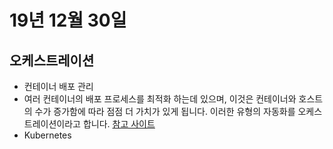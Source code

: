 # 19년 12월 30일

## 오케스트레이션

+ 컨테이너 배포 관리
+ 여러 컨테이너의 배포 프로세스를 최적화 하는데 있으며, 이것은 컨테이너와 호스트의 수가 증가함에 따라 점점 더 가치가 있게 됩니다. 이러한 유형의 자동화를 오케스트레이션이라고 합니다.
[참고 사이트](http://www.mantech.co.kr/container_orchestration/)
+ Kubernetes
